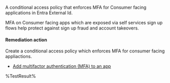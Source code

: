 A conditional access policy that enforces MFA for Consumer facing applications in Entra External Id.

MFA on Consumer facing apps which are exposed via self services sign up flows help protect against sign up fraud and account takeovers.

#### Remediation action

Create a conditional access policy which enforces MFA for consumer facing appliactions.

- [Add multifactor authentication (MFA) to an app](https://learn.microsoft.com/en-us/entra/external-id/customers/how-to-multifactor-authentication-customers)

<!--- Results --->
%TestResult%
